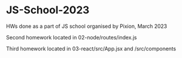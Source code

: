 # JS-School-2023
HWs done as a part of JS school organised by Pixion, March 2023

Second homework located in 02-node/routes/index.js

Third homework located in 03-react/src/App.jsx and /src/components
